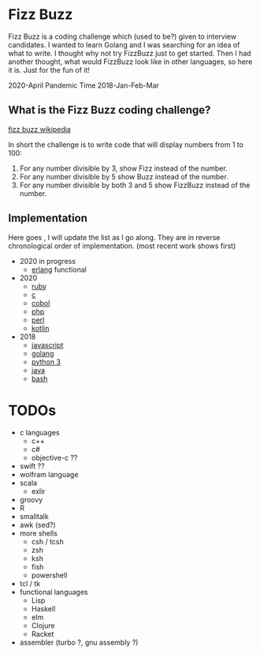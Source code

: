 # Fizz Buzz

Fizz Buzz is a coding challenge which (used to be?) given to
interview candidates.   I wanted to learn Golang and I was searching
for an idea of what to write.  I thought why not try FizzBuzz just to get started.
Then I had another thought, what would FizzBuzz look like in
other languages, so here it is.   Just for the fun of it! 

2020-April Pandemic Time
2018-Jan-Feb-Mar

## What is the Fizz Buzz coding challenge?
[fizz buzz wikipedia](https://en.wikipedia.org/wiki/Fizz_buzz)

In short the challenge is to write code that will display numbers from 1 to 100:   
1. For any number divisible by 3, show Fizz instead of the number.  
2. For any number divisible by 5 show Buzz instead of the number.   
3. For any number divisible by both 3 and 5 show FizzBuzz instead of the number.

## Implementation
Here goes , I will update the list as I go along.  They are in reverse chronological order of implementation.  (most recent work shows first)

* 2020 in progress
    - [erlang](erlang) functional
* 2020
    - [ruby](ruby)  
    - [c](c)  
    - [cobol](cobol)  
    - [php](php)  
    - [perl](perl) 
    - [kotlin](kotlin) 
* 2018
    - [javascript](javascript)  
    - [golang](golang)  
    - [python 3](python) 
    - [java](java)   
    - [bash](bash)  
# TODOs
* c languages 
    - c++
    - c#
    - objective-c ??
* swift ??
* wolfram language
* scala
    - exlir
* groovy
* R
* smalltalk
* awk (sed?)
* more shells
    - csh / tcsh
    - zsh
    - ksh
    - fish
    - powershell
* tcl / tk
* functional languages
    - Lisp
    - Haskell
    - elm
    - Clojure
    - Racket
* assembler (turbo ?, gnu assembly ?)
